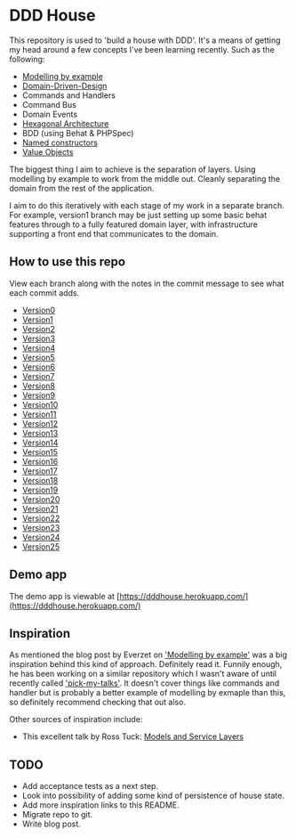 DDD House
=========

This repository is used to 'build a house with DDD'. It's a means of getting my head around a few concepts I've been learning recently. Such as the following:

* [Modelling by example](http://everzet.com/post/99045129766/introducing-modelling-by-example)
* [Domain-Driven-Design](http://en.wikipedia.org/wiki/Domain-driven_design)
* Commands and Handlers
* Command Bus
* Domain Events
* [Hexagonal Architecture](http://alistair.cockburn.us/Hexagonal+architecture)
* BDD (using Behat & PHPSpec)
* [Named constructors](http://verraes.net/2014/06/named-constructors-in-php/)
* [Value Objects](http://verraes.net/2014/06/named-constructors-in-php/)

The biggest thing I aim to achieve is the separation of layers. Using modelling by example to work from the middle out. Cleanly separating the domain from the rest of the application. 

I aim to do this iteratively with each stage of my work in a separate branch. For example, version1 branch may be just setting up some basic behat features through to a fully featured domain layer, with infrastructure supporting a front end that communicates to the domain.

How to use this repo
--------------------

View each branch along with the notes in the commit message to see what each commit adds.

* [Version0](https://bitbucket.org/jenko/ddd-house/commits/ba1160626505e1f3a5df963bfa974178e6fc391d?at=version0)
* [Version1](https://bitbucket.org/jenko/ddd-house/commits/f5a95111f479785454cf6cf5b765ca20cb61475b?at=version1)
* [Version2](https://bitbucket.org/jenko/ddd-house/commits/f3fc5150db91a0ad1be9d56eb8b0af72a48f0026?at=version2)
* [Version3](https://bitbucket.org/jenko/ddd-house/commits/9abb0ec5c8d7918537ba84ed28b999798414aab4?at=version3)
* [Version4](https://bitbucket.org/jenko/ddd-house/commits/5661411bc0a6f5a0b942f9922150b045709be1c3?at=version4)
* [Version5](https://bitbucket.org/jenko/ddd-house/commits/3dab522b244512d6fbfad70d27d947819d9c16b2?at=version5)
* [Version6](https://bitbucket.org/jenko/ddd-house/commits/bc7dc0840e634ab22475aee1d5b97a7ad5221427?at=version6)
* [Version7](https://bitbucket.org/jenko/ddd-house/commits/f68fd0975ead6a6a1177732491ed3d29ba021880?at=version7)
* [Version8](https://bitbucket.org/jenko/ddd-house/commits/d125b4a7f5e2ab55ce0910c7c4bd1d240d336f68?at=version8)
* [Version9](https://bitbucket.org/jenko/ddd-house/commits/1cd52fe156bfd5a93118aac5348988d08142d028?at=version9)
* [Version10](https://bitbucket.org/jenko/ddd-house/commits/56319d09ada9b9a08fe682d697a3973bf36d6bb2?at=version10)
* [Version11](https://bitbucket.org/jenko/ddd-house/commits/a81431f281b154644c0f899afb64ace67b74d50d?at=version11)
* [Version12](https://bitbucket.org/jenko/ddd-house/commits/802936f09a1c85c06c7b5b572f45d4e76b0b6b69?at=version12)
* [Version13](https://bitbucket.org/jenko/ddd-house/commits/50fce972753cab2f914a4569762bb4ba99d25b35?at=version13)
* [Version14](https://bitbucket.org/jenko/ddd-house/commits/2712efbf1e3719b0295c3cc547176ad405beb262?at=version14)
* [Version15](https://bitbucket.org/jenko/ddd-house/commits/83cbbd8651af8514211d0c6198b9512e10cb5211?at=version15)
* [Version16](https://bitbucket.org/jenko/ddd-house/commits/2355c7582e8260d7cb03401bfad48fcc30174fe6?at=version16)
* [Version17](https://bitbucket.org/jenko/ddd-house/commits/60f9b70ab227785a5e503a4ed88c7da01d98adc9?at=version17)
* [Version18](https://bitbucket.org/jenko/ddd-house/commits/e4ace656623d57cb78b6c8e5dc9b870b33ef4186?at=version18)
* [Version19](https://bitbucket.org/jenko/ddd-house/commits/0952bb45115bb90786b0b685a0ce04de41cf7091?at=version19)
* [Version20](https://bitbucket.org/jenko/ddd-house/commits/b8ebbea1bf200e399661f252acc4aee9ff7d2da9?at=version20)
* [Version21](https://bitbucket.org/jenko/ddd-house/commits/73bb68c1d9fe6a9d125191b3e535af3fb1165c09?at=version21)
* [Version22](https://bitbucket.org/jenko/ddd-house/commits/2c2ec90ebf0d55b5bf30366df99a1dfd31e14077?at=version22)
* [Version23](https://bitbucket.org/jenko/ddd-house/commits/dcb675d273260b6a9e0af7948a26945ca2605a01?at=version23)
* [Version24](https://bitbucket.org/jenko/ddd-house/commits/4fdc5ed94368ef1656ea80e6fde634a58020cc04?at=version24)
* [Version25](https://bitbucket.org/jenko/ddd-house/commits/a9ca03a9d882cf03d1e8ca48f17f9780a62ec1f5?at=version25)

Demo app
--------

The demo app is viewable at [https://dddhouse.herokuapp.com/](https://dddhouse.herokuapp.com/)

Inspiration
-----------

As mentioned the blog post by Everzet on ['Modelling by example'](http://everzet.com/post/99045129766/introducing-modelling-by-example) was a big inspiration behind this kind of approach. Definitely read it. Funnily enough, he has been working on a similar repository which I wasn't aware of until recently called ['pick-my-talks'](https://github.com/MarcelloDuarte/pick-my-talks). It doesn't cover things like commands and handler but is probably a better example of modelling by exmaple than this, so definitely recommend checking that out also.

Other sources of inspiration include:

* This excellent talk by Ross Tuck: [Models and Service Layers](https://www.youtube.com/watch?v=ajhqScWECMo)

TODO
----

* Add acceptance tests as a next step.
* Look into possibility of adding some kind of persistence of house state.
* Add more inspiration links to this README.
* Migrate repo to git.
* Write blog post.

